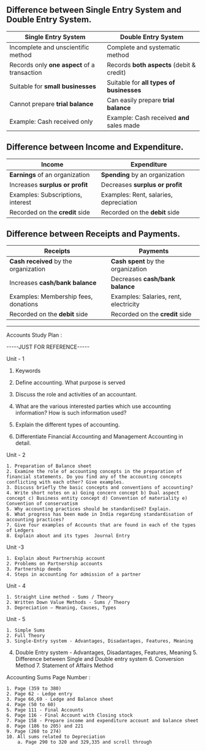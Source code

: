 ## Difference between Single Entry System and Double Entry System.
| **Single Entry System**                      | **Double Entry System**                   |
| -------------------------------------------- | ----------------------------------------- |
| Incomplete and unscientific method           | Complete and systematic method            |
| Records only **one aspect** of a transaction | Records **both aspects** (debit & credit) |
| Suitable for **small businesses**            | Suitable for **all types of businesses**  |
| Cannot prepare **trial balance**             | Can easily prepare **trial balance**      |
| Example: Cash received only                  | Example: Cash received **and** sales made |


## Difference between Income and Expenditure.
| **Income**                        | **Expenditure**                        |
| --------------------------------- | -------------------------------------- |
| **Earnings** of an organization   | **Spending** by an organization        |
| Increases **surplus or profit**   | Decreases **surplus or profit**        |
| Examples: Subscriptions, interest | Examples: Rent, salaries, depreciation |
| Recorded on the **credit** side   | Recorded on the **debit** side         |

## Difference between Receipts and Payments.

| **Receipts**                          | **Payments**                          |
| ------------------------------------- | ------------------------------------- |
| **Cash received** by the organization | **Cash spent** by the organization    |
| Increases **cash/bank balance**       | Decreases **cash/bank balance**       |
| Examples: Membership fees, donations  | Examples: Salaries, rent, electricity |
| Recorded on the **debit** side        | Recorded on the **credit** side       |


----

Accounts Study Plan :

-----JUST FOR REFERENCE-----

Unit - 1 

1. Keywords 

1. Define accounting. What purpose is served 
2. Discuss the role and activities of an accountant.
3. What are the various interested parties which use accounting information? How is such information used?
4. Explain the different types of accounting.
5. Differentiate Financial Accounting and Management Accounting in detail.

Unit - 2

	1. Preparation of Balance sheet
	2. Examine the role of accounting concepts in the preparation of financial statements. Do you find any of the accounting concepts conflicting with each other? Give examples. 
	3. Discuss briefly the basic concepts and conventions of accounting? 
	4. Write short notes on a) Going concern concept b) Dual aspect concept c) Business entity concept d) Convention of materiality e) Convention of conservatism
	5. Why accounting practices should be standardised? Explain. 
	6. What progress has been made in India regarding standardisation of accounting practices?
	7. Give four examples of Accounts that are found in each of the types of Ledgers
	8. Explain about and its types  Journal Entry


Unit -3

	1. Explain about Partnership account
	2. Problems on Partnership accounts
	3. Partnership deeds
	4. Steps in accounting for admission of a partner
	
Unit - 4

	1. Straight Line method - Sums / Theory
	2. Written Down Value Methods - Sums / Theory
	3. Depreciation – Meaning, Causes, Types
	

Unit - 5

	1. Simple Sums 
	2. Full Theory 
	3. Single-Entry system - Advantages, Disadantages, Features, Meaning
4. Double Entry system - Advantages, Disadantages, Features, Meaning
	5. Difference between Single and Double entry system
	6. Conversion Method
	7. Statement of Affairs Method

 Accounting Sums Page Number : 

	1. Page (359 to 380)
	2. Page 62 - Ledge entry 
	3. Page 66,69 - Ledge and Balance sheet
	4. Page (50 to 60)
	5. Page 111 - Final Accounts
	6. Page 116 - Final Account with Closing stock
	7. Page 158 - Prepare income and expenditure account and balance sheet
	8. Page (186 to 205) and 221 
	9. Page (260 to 274)
	10. All sums related to Depreciation
		a. Page 290 to 320 and 329,335 and scroll through
